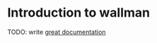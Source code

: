 # Introduction to wallman

TODO: write [great documentation](http://jacobian.org/writing/great-documentation/what-to-write/)
